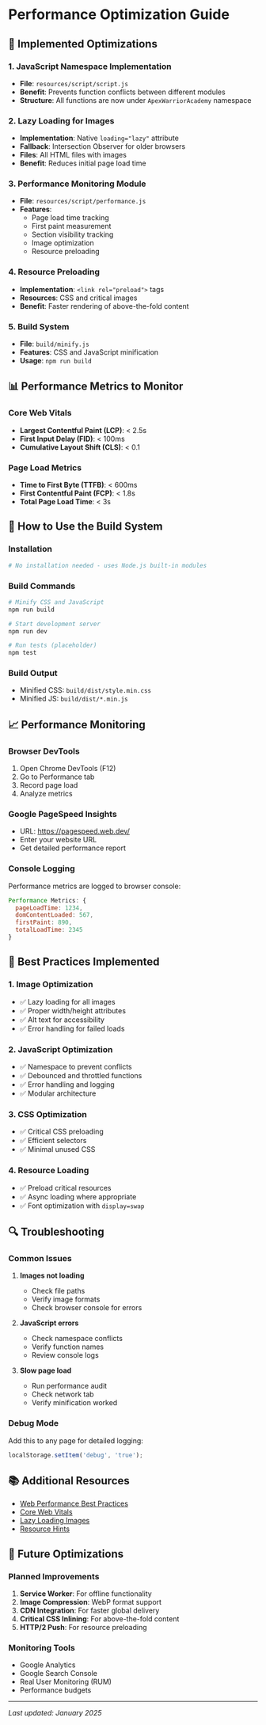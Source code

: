 # Performance Optimization Guide

## 🚀 **Implemented Optimizations**

### **1. JavaScript Namespace Implementation**
- **File**: `resources/script/script.js`
- **Benefit**: Prevents function conflicts between different modules
- **Structure**: All functions are now under `ApexWarriorAcademy` namespace

### **2. Lazy Loading for Images**
- **Implementation**: Native `loading="lazy"` attribute
- **Fallback**: Intersection Observer for older browsers
- **Files**: All HTML files with images
- **Benefit**: Reduces initial page load time

### **3. Performance Monitoring Module**
- **File**: `resources/script/performance.js`
- **Features**:
  - Page load time tracking
  - First paint measurement
  - Section visibility tracking
  - Image optimization
  - Resource preloading

### **4. Resource Preloading**
- **Implementation**: `<link rel="preload">` tags
- **Resources**: CSS and critical images
- **Benefit**: Faster rendering of above-the-fold content

### **5. Build System**
- **File**: `build/minify.js`
- **Features**: CSS and JavaScript minification
- **Usage**: `npm run build`

## 📊 **Performance Metrics to Monitor**

### **Core Web Vitals**
- **Largest Contentful Paint (LCP)**: < 2.5s
- **First Input Delay (FID)**: < 100ms
- **Cumulative Layout Shift (CLS)**: < 0.1

### **Page Load Metrics**
- **Time to First Byte (TTFB)**: < 600ms
- **First Contentful Paint (FCP)**: < 1.8s
- **Total Page Load Time**: < 3s

## 🔧 **How to Use the Build System**

### **Installation**
```bash
# No installation needed - uses Node.js built-in modules
```

### **Build Commands**
```bash
# Minify CSS and JavaScript
npm run build

# Start development server
npm run dev

# Run tests (placeholder)
npm test
```

### **Build Output**
- Minified CSS: `build/dist/style.min.css`
- Minified JS: `build/dist/*.min.js`

## 📈 **Performance Monitoring**

### **Browser DevTools**
1. Open Chrome DevTools (F12)
2. Go to Performance tab
3. Record page load
4. Analyze metrics

### **Google PageSpeed Insights**
- URL: https://pagespeed.web.dev/
- Enter your website URL
- Get detailed performance report

### **Console Logging**
Performance metrics are logged to browser console:
```javascript
Performance Metrics: {
  pageLoadTime: 1234,
  domContentLoaded: 567,
  firstPaint: 890,
  totalLoadTime: 2345
}
```

## 🎯 **Best Practices Implemented**

### **1. Image Optimization**
- ✅ Lazy loading for all images
- ✅ Proper width/height attributes
- ✅ Alt text for accessibility
- ✅ Error handling for failed loads

### **2. JavaScript Optimization**
- ✅ Namespace to prevent conflicts
- ✅ Debounced and throttled functions
- ✅ Error handling and logging
- ✅ Modular architecture

### **3. CSS Optimization**
- ✅ Critical CSS preloading
- ✅ Efficient selectors
- ✅ Minimal unused CSS

### **4. Resource Loading**
- ✅ Preload critical resources
- ✅ Async loading where appropriate
- ✅ Font optimization with `display=swap`

## 🔍 **Troubleshooting**

### **Common Issues**

1. **Images not loading**
   - Check file paths
   - Verify image formats
   - Check browser console for errors

2. **JavaScript errors**
   - Check namespace conflicts
   - Verify function names
   - Review console logs

3. **Slow page load**
   - Run performance audit
   - Check network tab
   - Verify minification worked

### **Debug Mode**
Add this to any page for detailed logging:
```javascript
localStorage.setItem('debug', 'true');
```

## 📚 **Additional Resources**

- [Web Performance Best Practices](https://web.dev/performance/)
- [Core Web Vitals](https://web.dev/vitals/)
- [Lazy Loading Images](https://web.dev/lazy-loading/)
- [Resource Hints](https://web.dev/resource-hints/)

## 🚀 **Future Optimizations**

### **Planned Improvements**
1. **Service Worker**: For offline functionality
2. **Image Compression**: WebP format support
3. **CDN Integration**: For faster global delivery
4. **Critical CSS Inlining**: For above-the-fold content
5. **HTTP/2 Push**: For resource preloading

### **Monitoring Tools**
- Google Analytics
- Google Search Console
- Real User Monitoring (RUM)
- Performance budgets

---

*Last updated: January 2025* 